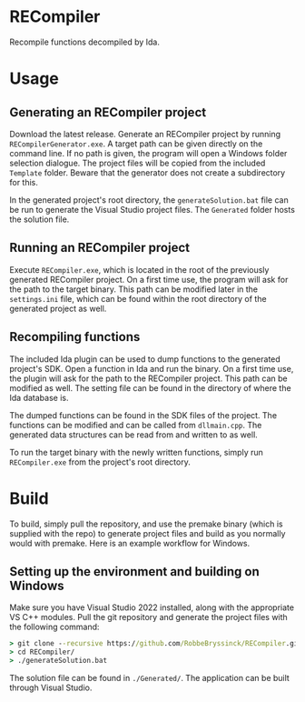 # RECompiler
Recompile functions decompiled by Ida.

# Usage

## Generating an RECompiler project
Download the latest release. Generate an RECompiler project by running `RECompilerGenerator.exe`. A target path can be given directly on the command line. If no path is given, the program will open a Windows folder selection dialogue. The project files will be copied from the included `Template` folder. Beware that the generator does not create a subdirectory for this.

In the generated project's root directory, the `generateSolution.bat` file can be run to generate the Visual Studio project files. The `Generated` folder hosts the solution file.

## Running an RECompiler project
Execute `RECompiler.exe`, which is located in the root of the previously generated RECompiler project. On a first time use, the program will ask for the path to the target binary. This path can be modified later in the `settings.ini` file, which can be found within the root directory of the generated project as well.

## Recompiling functions
The included Ida plugin can be used to dump functions to the generated project's SDK. Open a function in Ida and run the binary. On a first time use, the plugin will ask for the path to the RECompiler project. This path can be modified as well. The setting file can be found in the directory of where the Ida database is.

The dumped functions can be found in the SDK files of the project. The functions can be modified and can be called from `dllmain.cpp`. The generated data structures can be read from and written to as well.

To run the target binary with the newly written functions, simply run `RECompiler.exe` from the project's root directory.

# Build
To build, simply pull the repository, and use the premake binary (which is supplied with the repo) to generate project files and build as you normally would with premake. Here is an example workflow for Windows.

## Setting up the environment and building on Windows
Make sure you have Visual Studio 2022 installed, along with the appropriate VS C++ modules. Pull the git repository and generate the project files with the following command:

```cmd
> git clone --recursive https://github.com/RobbeBryssinck/RECompiler.git
> cd RECompiler/
> ./generateSolution.bat
```

The solution file can be found in `./Generated/`. The application can be built through Visual Studio.
